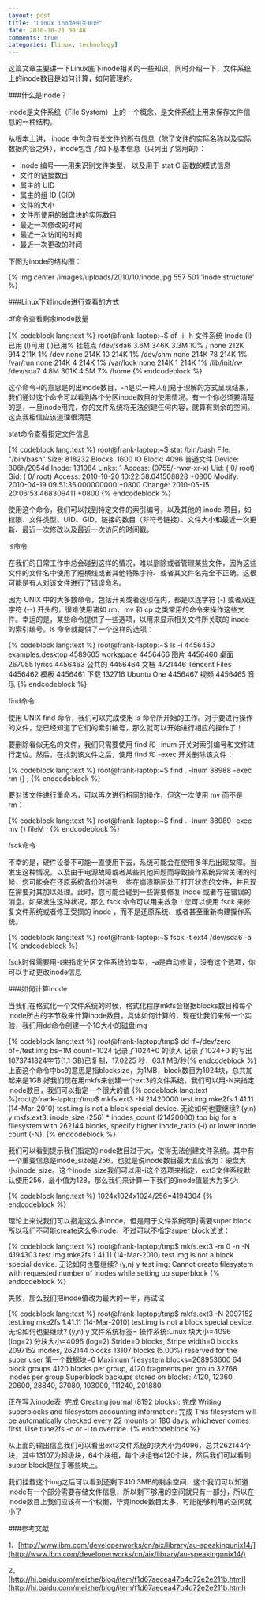 ```yaml
---
layout: post
title: "Linux inode相关知识"
date: 2010-10-21 00:48
comments: true
categories: [linux, technology]
---
```

这篇文章主要讲一下Linux底下inode相关的一些知识，同时介绍一下，文件系统上的inode数目是如何计算，如何管理的。

###什么是inode？

inode是文件系统（File System）上的一个概念，是文件系统上用来保存文件信息的一种结构。

从根本上讲， inode 中包含有关文件的所有信息（除了文件的实际名称以及实际数据内容之外），inode包含了如下基本信息（只列出了常用的）：

*   inode 编号——用来识别文件类型， 以及用于 stat C 函数的模式信息
*   文件的链接数目
*   属主的 UID
*   属主的组 ID (GID)
*   文件的大小
*   文件所使用的磁盘块的实际数目
*   最近一次修改的时间
*   最近一次访问的时间
*   最近一次更改的时间

<!--more-->

下图为inode的结构图： 

{% img center /images/uploads/2010/10/inode.jpg 557 501 'inode structure' %}


###Linux下对inode进行查看的方式


df命令查看剩余inode数量

{% codeblock lang:text %}
root@frank-laptop:~$ df -i -h
文件系统            Inode (I)已用 (I)可用 (I)已用% 挂载点
/dev/sda6               3.6M    346K    3.3M   10% /
none                    212K     914    211K    1% /dev
none                    214K      10    214K    1% /dev/shm
none                    214K      78    214K    1% /var/run
none                    214K       4    214K    1% /var/lock
none                    214K       1    214K    1% /lib/init/rw
/dev/sda7               4.8M    301K    4.5M    7% /home
{% endcodeblock %}

这个命令-i的意思是列出inode数目，-h是以一种人们易于理解的方式呈现结果，我们通过这个命令可以看到各个分区inode数目的使用情况。有一个你必须要清楚的是，一旦inode用完，你的文件系统将无法创建任何内容，就算有剩余的空间。这点我相信应该道理很清楚


stat命令查看指定文件信息

{% codeblock lang:text %}
root@frank-laptop:~$ stat /bin/bash
  File: "/bin/bash"
  Size: 818232    	Blocks: 1600       IO Block: 4096   普通文件
Device: 806h/2054d	Inode: 131084      Links: 1
Access: (0755/-rwxr-xr-x)  Uid: (    0/    root)   Gid: (    0/    root)
Access: 2010-10-20 10:22:38.041508828 +0800
Modify: 2010-04-19 09:51:35.000000000 +0800
Change: 2010-05-15 20:06:53.468309411 +0800
{% endcodeblock %}

使用这个命令，我们可以找到特定文件的索引编号，以及其他的 inode 项目，如权限、文件类型、UID、GID、链接的数目（非符号链接）、文件大小和最近一次更新、最近一次修改以及最近一次访问的时间戳。


ls命令

在我们的日常工作中总会碰到这样的情况，难以删除或者管理某些文件，因为这些文件的文件名中使用了短横线或者其他特殊字符、或者其文件名完全不正确。这很可能是有人对该文件进行了错误命名。

因为 UNIX 中的大多数命令，包括开关或者选项在内，都是以连字符 (-) 或者双连字符 (--) 开头的，很难使用诸如 rm、mv 和 cp 之类常用的命令来操作这些文件。幸运的是，某些命令提供了一些选项，以用来显示相关文件所关联的 inode 的索引编号。ls 命令就提供了一个这样的选项：

{% codeblock lang:text %}
root@frank-laptop:~$ ls -i
4456450 examples.desktop  4589605 workspace  4456466 图片  4456460 桌面
 267055 lyrics            4456463 公共的     4456464 文档
4721446 Tencent Files     4456462 模板       4456461 下载
 132716 Ubuntu One        4456467 视频       4456465 音乐
{% endcodeblock %}


find命令

使用 UNIX find 命令，我们可以完成使用 ls 命令所开始的工作。对于要进行操作的文件，您已经知道了它们的索引编号，那么就可以开始进行相应的操作了！

要删除看似无名的文件，我们只需要使用 find 和 -inum 开关对索引编号和文件进行定位。然后，在找到该文件之后，使用 find 和 -exec 开关删除该文件：

{% codeblock lang:text %}
root@frank-laptop:~$ find . -inum 38988 -exec rm {} \;
{% endcodeblock %}

要对该文件进行重命名，可以再次进行相同的操作，但这一次使用 mv 而不是 rm：

{% codeblock lang:text %}
root@frank-laptop:~$ find . -inum 38989 -exec mv {} fileM \;
{% endcodeblock %}


fsck命令

不幸的是，硬件设备不可能一直使用下去，系统可能会在使用多年后出现故障。当发生这种情况，以及由于电源故障或者某些其他问题而导致操作系统异常关闭的时候，您可能会在还原系统备份时碰到一些在崩溃期间处于打开状态的文件，并且现在需要对其加以处理。此时，您可能会碰到一些需要修复 inode 或者存在错误的消息。如果发生这种状况，那么 fsck 命令可以用来救急！您可以使用 fsck 来修复文件系统或者修正受损的 inode ，而不是还原系统、或者甚至重新构建操作系统。

{% codeblock lang:text %}
root@frank-laptop:~$ fsck -t ext4 /dev/sda6 -a
{% endcodeblock %}

fsck时候需要用-t来指定分区文件系统的类型，-a是自动修复，没有这个选项，你可以手动更改inode信息


###如何计算inode

当我们在格式化一个文件系统的时候，格式化程序mkfs会根据blocks数目和每个inode所占的字节数来计算inode数目，具体如何计算的，现在让我们来做一个实验，我们用dd命令创建一个1G大小的磁盘img

{% codeblock lang:text %}
root@frank-laptop:/tmp$ dd if=/dev/zero of=/test.img bs=1M count=1024
记录了1024+0 的读入
记录了1024+0 的写出
1073741824字节(1.1 GB)已复制，17.0225 秒，63.1 MB/秒{% endcodeblock %}
上面这个命令中bs的意思是指blocksize，为1MB，block数目为1024块，总共加起来是1GB
好我们现在用mkfs来创建一个ext3的文件系统，我们可以用-N来指定inode数目，我们可以指定一个很大的值
{% codeblock lang:text %}root@frank-laptop:/tmp$ mkfs.ext3 -N 21420000 test.img
mke2fs 1.41.11 (14-Mar-2010)
test.img is not a block special device.
无论如何也要继续? (y,n) y
mkfs.ext3: inode_size (256) * inodes_count (21420000) too big for a
	filesystem with 262144 blocks, specify higher inode_ratio (-i)
	or lower inode count (-N).
{% endcodeblock %}

我们可以看到提示我们指定的inode数目过于大，使得无法创建文件系统。其中有一个重要信息是inode_size是256，也就是说inode数目最大值应该为：硬盘大小/inode_size。这个inode_size我们可以用-i这个选项来指定，ext3文件系统默认使用256，最小值为128，那么我们来计算一下我们的inode值最大为多少:

{% codeblock lang:text %}
1024x1024x1024/256=4194304
{% endcodeblock %}

理论上来说我们可以指定这么多inode，但是用于文件系统同时需要super block所以我们不可能create这么多inode，不过可以不指定super block试试：

{% codeblock lang:text %}
root@frank-laptop:/tmp$ mkfs.ext3 -m 0 -n -N 4194303 test.img
mke2fs 1.41.11 (14-Mar-2010)
test.img is not a block special device.
无论如何也要继续? (y,n) y
test.img: Cannot create filesystem with requested number of inodes while setting up superblock
{% endcodeblock %}

失败，那么我们把inode值改为最大的一半，再试试

{% codeblock lang:text %}
root@frank-laptop:/tmp$ mkfs.ext3 -N 2097152 test.img
mke2fs 1.41.11 (14-Mar-2010)
test.img is not a block special device.
无论如何也要继续? (y,n) y
文件系统标签=
操作系统:Linux
块大小=4096 (log=2)
分块大小=4096 (log=2)
Stride=0 blocks, Stripe width=0 blocks
2097152 inodes, 262144 blocks
13107 blocks (5.00%) reserved for the super user
第一个数据块=0
Maximum filesystem blocks=268953600
64 block groups
4120 blocks per group, 4120 fragments per group
32768 inodes per group
Superblock backups stored on blocks:
	4120, 12360, 20600, 28840, 37080, 103000, 111240, 201880

正在写入inode表: 完成
Creating journal (8192 blocks): 完成
Writing superblocks and filesystem accounting information: 完成
This filesystem will be automatically checked every 22 mounts or
180 days, whichever comes first.  Use tune2fs -c or -i to override.
{% endcodeblock %}

从上面的输出信息我们可以看出ext3文件系统的块大小为4096，总共262144个块，其中13107为超级块，64个块组，每个块组有4120个块，然后我们可以看到super block是位于哪些块上。

我们挂载这个img之后可以看到还剩下410.3MB的剩余空间，这个我们可以知道inode有一个部分需要存储文件信息，所以剩下够用的空间就只有一部分，所以在inode数目上我们应该有一个权衡，毕竟inode数目太多，可能能够利用的空间就小了

###参考文献

1、[http://www.ibm.com/developerworks/cn/aix/library/au-speakingunix14/](http://www.ibm.com/developerworks/cn/aix/library/au-speakingunix14/)

2、[http://hi.baidu.com/meizhe/blog/item/f1d67aecea47b4d72e2e211b.html](http://hi.baidu.com/meizhe/blog/item/f1d67aecea47b4d72e2e211b.html)